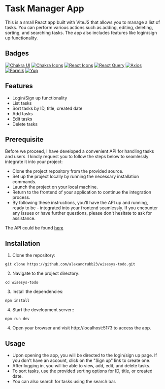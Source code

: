 # Task Manager App

This is a small React app built with ViteJS that allows you to manage a list of tasks. You can perform various actions such as adding, editing, deleting, sorting, and searching tasks. The app also includes features like login/sign up functionality.

## Badges

[![Chakra UI](https://img.shields.io/badge/Chakra%20UI-2.7.1-red)](https://chakra-ui.com/)
[![Chakra Icons](https://img.shields.io/badge/Chakra%20Icons-2.0.19-blue)](https://chakra-ui.com/docs/features/icon)
[![React Icons](https://img.shields.io/badge/React%20Icons-4.10.1-yellow)](https://react-icons.github.io/react-icons/)
[![React Query](https://img.shields.io/badge/React%20Query-4.29.19-pink)](https://react-query.tanstack.com/)
[![Axios](https://img.shields.io/badge/Axios-1.4.0-green)](https://axios-http.com/)
[![Formik](https://img.shields.io/badge/Formik-2.4.2-red)](https://formik.org/)
[![Yup](https://img.shields.io/badge/Yup-1.2.0-orange)](https://github.com/jquense/yup)

## Features

- Login/Sign up functionality
- List tasks
- Sort tasks by ID, title, created date
- Add tasks
- Edit tasks
- Delete tasks

## Prerequisite

Before we proceed, I have developed a convenient API for handling tasks and users. I kindly request you to follow the steps below to seamlessly integrate it into your project:

- Clone the project repository from the provided source.
- Set up the project locally by running the necessary installation commands.
- Launch the project on your local machine.
- Return to the frontend of your application to continue the integration process.
- By following these instructions, you'll have the API up and running, ready to be - integrated into your frontend seamlessly. If you encounter any issues or have further questions, please don't hesitate to ask for assistance.

The API could be found [here](https://github.com/alexandrubb23/wisesys-api)

## Installation

1. Clone the repository:

```shell
git clone https://github.com/alexandrubb23/wisesys-todo.git
```

2. Navigate to the project directory:

```shell
cd wisesys-todo
```

3. Install the dependencies:

```shell
npm install
```

4. Start the development server::

```shell
npm run dev
```

4. Open your browser and visit http://localhost:5173 to access the app.

## Usage

- Upon opening the app, you will be directed to the login/sign up page. If you don't have an account, click on the "Sign up" link to create one.
- After logging in, you will be able to view, add, edit, and delete tasks.
- To sort tasks, use the provided sorting options for ID, title, or created date.
- You can also search for tasks using the search bar.
